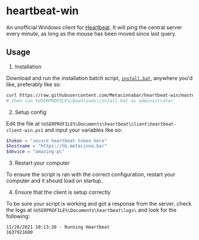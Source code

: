 # heartbeat-win

An unofficial Windows client for [Heartbeat](https://github.com/technically-functional/heartbeat). It will ping the central server every minute, as long as the mouse has been moved since last query.

## Usage

1. Installation

Download and run the installation batch script, [`install.bat`](https://github.com/Metacinnabar/heartbeat-win/blob/master/install.bat), anywhere you'd like, preferably like so:
```bash
curl https://raw.githubusercontent.com/Metacinnabar/heartbeat-win/master/install.bat -o %USERPROFILE%\Downloads
# then run %USERPROFILE%\Downloads\install.bat as administrator
```

2. Setup config

Edit the file at `%USERPROFILE%\Documents\heartbeat\client\heartbeat-client-win.ps1` and input your variables like so:
```powershell
$token = "secure heartbeat token here"
$hostname = "https://hb.metacinna.bar"
$device = "amazing-pc"
```

3. Restart your computer

To ensure the script is ran with the correct configuration, restart your computer and it should load on startup.

4. Ensure that the client is setup correctly

To be sure your script is working and got a response from the server, check the logs at `%USERPROFILE%\Documents\heartbeat\logs\` and look for the following:
```log
11/26/2021 10:13:20 - Running Heartbeat
1637921600
```
